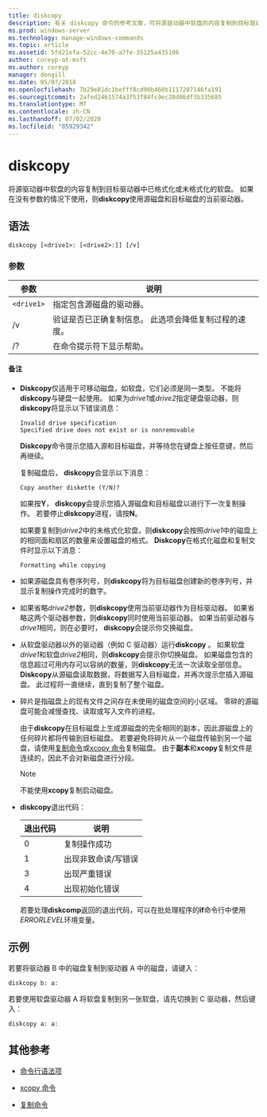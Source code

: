 ```yaml
---
title: diskcopy
description: 有关 diskcopy 命令的参考文章，可将源驱动器中软盘的内容复制到目标驱动器中已格式化或未格式化的软盘。
ms.prod: windows-server
ms.technology: manage-windows-commands
ms.topic: article
ms.assetid: 5fd21efa-52cc-4e70-a7fe-35125a435106
author: coreyp-at-msft
ms.author: coreyp
manager: dongill
ms.date: 05/07/2018
ms.openlocfilehash: 7b29e81dc1befff8cd90b460b1117207146fa191
ms.sourcegitcommit: 2afed2461574a3f53f84fc9ec28d86df3b335685
ms.translationtype: MT
ms.contentlocale: zh-CN
ms.lasthandoff: 07/02/2020
ms.locfileid: "85929342"
---
```

# <a name="diskcopy"></a>diskcopy

将源驱动器中软盘的内容复制到目标驱动器中已格式化或未格式化的软盘。 如果在没有参数的情况下使用，则**diskcopy**使用源磁盘和目标磁盘的当前驱动器。

## <a name="syntax"></a>语法

```
diskcopy [<drive1>: [<drive2>:]] [/v]
```

### <a name="parameters"></a>参数

| 参数 | 说明 |
| --------- | ----------- |
| `<drive1>` | 指定包含源磁盘的驱动器。 |
| /v | 验证是否已正确复制信息。 此选项会降低复制过程的速度。 |
| /? | 在命令提示符下显示帮助。 |

#### <a name="remarks"></a>备注

- **Diskcopy**仅适用于可移动磁盘，如软盘，它们必须是同一类型。 不能将**diskcopy**与硬盘一起使用。 如果为*drive1*或*drive2*指定硬盘驱动器，则**diskcopy**将显示以下错误消息：

    ```
    Invalid drive specification
    Specified drive does not exist or is nonremovable
    ```

    **Diskcopy**命令提示您插入源和目标磁盘，并等待您在键盘上按任意键，然后再继续。

    复制磁盘后， **diskcopy**会显示以下消息：

    ```
    Copy another diskette (Y/N)?
    ```

    如果按**Y**， **diskcopy**会提示您插入源磁盘和目标磁盘以进行下一次复制操作。 若要停止**diskcopy**进程，请按**N**。

    如果要复制到*drive2*中的未格式化软盘，则**diskcopy**会按照*drive1*中的磁盘上的相同面和扇区的数量来设置磁盘的格式。 **Diskcopy**在格式化磁盘和复制文件时显示以下消息：

    ```
    Formatting while copying
    ```

- 如果源磁盘具有卷序列号，则**diskcopy**将为目标磁盘创建新的卷序列号，并显示复制操作完成时的数字。

- 如果省略*drive2*参数，则**diskcopy**使用当前驱动器作为目标驱动器。 如果省略这两个驱动器参数，则**diskcopy**同时使用当前驱动器。 如果当前驱动器与*drive1*相同，则在必要时， **diskcopy**会提示你交换磁盘。

- 从软盘驱动器以外的驱动器（例如 C 驱动器）运行**diskcopy** 。 如果软盘*drive1*和软盘*drive2*相同，则**diskcopy**会提示你切换磁盘。 如果磁盘包含的信息超过可用内存可以容纳的数量，则**diskcopy**无法一次读取全部信息。 **Diskcopy**从源磁盘读取数据，将数据写入目标磁盘，并再次提示您插入源磁盘。 此过程将一直继续，直到复制了整个磁盘。

- 碎片是指磁盘上的现有文件之间存在未使用的磁盘空间的小区域。 零碎的源磁盘可能会减慢查找、读取或写入文件的进程。

    由于**diskcopy**在目标磁盘上生成源磁盘的完全相同的副本，因此源磁盘上的任何碎片都将传输到目标磁盘。 若要避免将碎片从一个磁盘传输到另一个磁盘，请使用[复制命令](copy.md)或[xcopy 命令](xcopy.md)复制磁盘。 由于**副本**和**xcopy**复制文件是连续的，因此不会对新磁盘进行分段。

    > [!NOTE]
    > 不能使用**xcopy**复制启动磁盘。

- **diskcopy**退出代码：

    | 退出代码 | 说明 |
    | --------- | ----------- |
    | 0 | 复制操作成功 |
    | 1 | 出现非致命读/写错误 |
    | 3 | 出现严重错误 |
    | 4 | 出现初始化错误 |

    若要处理**diskcomp**返回的退出代码，可以在批处理程序的**if**命令行中使用*ERRORLEVEL*环境变量。

## <a name="examples"></a>示例

若要将驱动器 B 中的磁盘复制到驱动器 A 中的磁盘，请键入：

```
diskcopy b: a:
```

若要使用软盘驱动器 A 将软盘复制到另一张软盘，请先切换到 C 驱动器，然后键入：

```
diskcopy a: a:
```

## <a name="additional-references"></a>其他参考

- [命令行语法项](command-line-syntax-key.md)

- [xcopy 命令](xcopy.md)

- [复制命令](copy.md)
